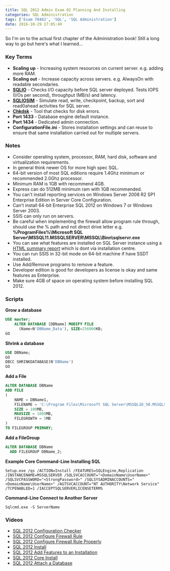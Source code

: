 ```yaml
---
title: SQL 2012 Admin Exam 02 Planning And Installing
categories: SQL Administration
tags: ['Exam 70462', 'SQL', 'SQL Administration']
date: 2016-10-29 17:05:49
---
```


So I'm on to the actual first chapter of the Administration book! Still a long way to go but here's what I learned...

### Key Terms

* **Scaling up** - Increasing system resources on current server. e.g. adding more RAM.
* **Scaling out** - Increase capacity across servers. e.g. AlwaysOn with readable secondaries.  
*  **[SQLIO](https://www.microsoft.com/en-gb/download/details.aspx?id=20163)** - Checks I/O capacity before SQL server deployed. Tests IOPS (I/Os per second), throughput (MB/s) and latency.    
* **[SQLIOSIM](https://support.microsoft.com/en-gb/kb/231619)** - Simulate read, write, checkpoint, backup, sort and read0ahead activities for SQL server.     
* **[Chkdsk](https://en.wikipedia.org/wiki/CHKDSK)** - Tool that checks for disk errors.
* **Port 1433** - Database engine default instance.
* **Port 1434** - Dedicated admin connection.
* **ConfigurationFile.ini** - Stores installation settings and can reuse to ensure that same installation carried out for multiple servers.

### Notes

* Consider operating system, processor, RAM, hard disk, software and virtualization requirements.
* In general think newer OS for more high spec SQL. 
* 64-bit version of most SQL editions require 1.4Ghz minimum or recommended 2.0Ghz processor.
* Minimum RAM is 1GB with recommend 4GB.
* Express can do 512MB minimum ram with 1GB recommended.
* You can't install reporting services on Windows Server 2008 R2 SP1 Enterprise Edition in Server Core Configuration.
* Can't install 64-bit Enterprise SQL 2012 on Windows 7 or Windows Server 2003.
* SSIS can only run on servers.
* Be careful when implementing the firewall allow program rule through, should use the % path and not direct drive letter e.g.
**%ProgramFiles%\Microsoft SQL Server\MSSQL11.MSSQLSERVER\MSSQL\Binn\sqlservr.exe**
* You can see what features are installed on SQL Server instance using a [HTML summary report](https://blogs.msdn.microsoft.com/samlester/2013/06/13/sql-server-2012-discovery-report-determining-what-sql-server-components-are-installed/) which is dont via installation centre.
* You can run SSIS in 32-bit mode on 64-bit machine if have SSDT installed.
* Use Add/Remove programs to remove a feature.
* Developer edition is good for developers as license is okay and same features as Enterprise.
* Make sure 4GB of space on operating system before installing SQL 2012.

### Scripts

**Grow a database**
```sql
USE master;
    ALTER DATABASE [DBName] MODIFY FILE
      (Name=N'DBName_Data'), SIZE=256000KB;
GO
```
**Shrink a database**
```sql
USE DBName;
GO
DBCC SHRINKDATABASE(N'DBName')
GO
```
**Add a File**
```sql
ALTER DATABASE DBName
ADD FILE
(
    NAME = DBName1,
    FILENAME = 'C:\Program Files\Microsoft SQL Server\MSSQL10_50.MSSQLSERVER\MSSQL\DATA\DBName1.ndf',
    SIZE = 100MB,
    MAXSIZE = 1000MB,
    FILEGROWTH = 5MB
)
TO FILEGROUP PRIMARY;
```
**Add a FileGroup**
```sql
ALTER DATABASE DBName
  ADD FILEGROUP DBName_2;
```
**Example Core Command-Line Installing SQL**
```
Setup.exe /qs /ACTION=Install /FEATURES=SQLEngine,Replication /INSTANCENAME=MSSQLSERVER /SQLSVCACCOUNT="<DomainName\UserName>" /SQLSVCPASSWORD="<StrongPassword>" /SQLSYSADMINACCOUNTS="<DomainName\UserName>" /AGTSVCACCOUNT="NT AUTHORITY\Network Service" /TCPENABLED=1 /IACCEPTSQLSERVERLICENSETERMS  
```
**Command-Line Connect to Another Server**
```
Sqlcmd.exe -S ServerName
```

### Videos

* [SQL 2012 Configuration Checker](https://www.youtube.com/watch?v=I22ATtPU6QI&list=PLA5YLvtN7pNP2t5SXqdyVfxvtla7oUwC1&index=1)
* [SQL 2012 Configure Firewall Rule](https://www.youtube.com/watch?v=C--Spuldyps&t=1s&list=PLA5YLvtN7pNP2t5SXqdyVfxvtla7oUwC1&index=2)
* [SQL 2012 Configure Firewall Rule Properly](https://www.youtube.com/watch?v=8PQ7hfeqdiw&t=1s&list=PLA5YLvtN7pNP2t5SXqdyVfxvtla7oUwC1&index=3)
* [SQL 2012 Install](https://www.youtube.com/watch?v=7IbOerftR9o&list=PLA5YLvtN7pNP2t5SXqdyVfxvtla7oUwC1&index=4)
* [SQL 2012 Add Features to an Installation](https://www.youtube.com/watch?v=QKEiweNexD4&list=PLA5YLvtN7pNP2t5SXqdyVfxvtla7oUwC1&index=5)
* [SQL 2012 Core Install](https://www.youtube.com/watch?v=1v_ukk--kBw&list=PLA5YLvtN7pNP2t5SXqdyVfxvtla7oUwC1&index=6)
* [SQL 2012 Attach a Database](https://www.youtube.com/watch?v=UUnGAg6bPAM&list=PLA5YLvtN7pNP2t5SXqdyVfxvtla7oUwC1&index=7)
